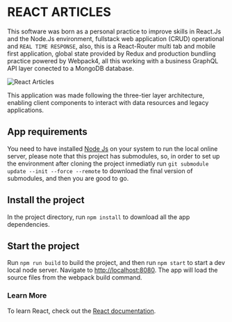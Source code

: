 # REACT ARTICLES

This software was born as a personal practice to improve skills in React.Js and the Node.Js environment, fullstack web application (CRUD) operational and `REAL TIME RESPONSE`, also, this is a React-Router multi tab and mobile first application, global state provided by Redux and production bundling practice powered by Webpack4, all this working with a business GraphQL API layer conected to a MongoDB database.

![React Articles](https://www.mysupplychaingroup.com/wp-content/uploads/2016/03/articles-banner.jpg)

This application was made following the three-tier layer architecture, enabling client components to interact with data resources and legacy applications.

## App requirements

You need to have installed [Node Js](https://nodejs.org/en/) on your system to run the local online server, please note that this project has submodules, so, in order to set up the environment after cloning the project inmediatly run `git submodule update --init --force --remote` to download the final version of submodules, and then you are good to go.

## Install the project

In the project directory, run `npm install` to download all the app dependencies.

## Start the project

Run `npm run build` to build the project, and then run `npm start` to start a dev local node server. Navigate to [http://localhost:8080](http://localhost:8080). The app will load the source files from the webpack build command.

### Learn More

To learn React, check out the [React documentation](https://reactjs.org/).

